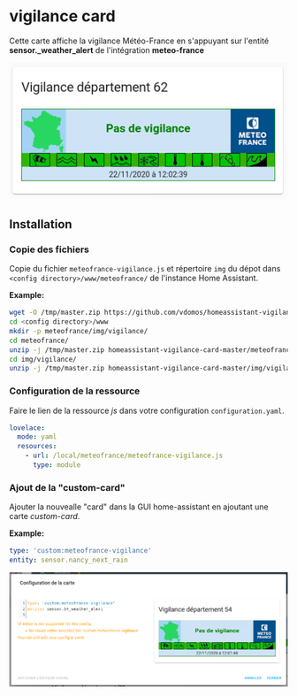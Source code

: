 # vigilance card

Cette carte affiche la vigilance Météo-France en s'appuyant sur l'entité **sensor.<DEPARTEMENT>_weather_alert** de l'intégration **meteo-france**

![vigilance1](Meteo-France_Vigilance_Card_1.png)

## Installation

### Copie des fichiers

Copie du fichier `meteofrance-vigilance.js` et répertoire `img` du dépot dans `<config directory>/www/meteofrance/` de l'instance Home Assistant.

**Example:**

```bash
wget -O /tmp/master.zip https://github.com/vdomos/homeassistant-vigilance-card/archive/master.zip 
cd <config directory>/www
mkdir -p meteofrance/img/vigilance/
cd meteofrance/
unzip -j /tmp/master.zip homeassistant-vigilance-card-master/meteofrance-vigilance.js
cd img/vigilance/
unzip -j /tmp/master.zip homeassistant-vigilance-card-master/img/vigilance/*
```

### Configuration de la ressource

Faire le lien de la ressource *js* dans votre configuration `configuration.yaml`.

```yaml
lovelace:
  mode: yaml
  resources:
    - url: /local/meteofrance/meteofrance-vigilance.js
      type: module
```

### Ajout de la "custom-card"

Ajouter la nouvealle "card" dans la GUI home-assistant en ajoutant une carte *custom-card*.


**Example:**

```yaml
type: 'custom:meteofrance-vigilance'
entity: sensor.nancy_next_rain
```

![vigilance1](Meteo-France_Vigilance_Card_2.png)

